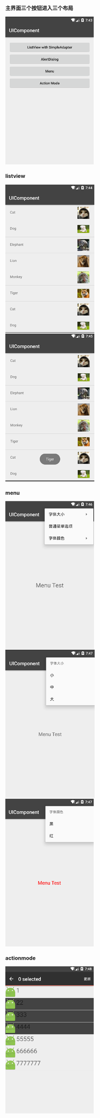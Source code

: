 ### 主界面三个按钮进入三个布局
![](https://github.com/YigangZhao/MobileSoftwareDevelopment/blob/master/UIComponent/%E4%B8%BB%E7%95%8C%E9%9D%A2.png)
### listview
![](https://github.com/YigangZhao/MobileSoftwareDevelopment/blob/master/UIComponent/listview.png)
![](https://github.com/YigangZhao/MobileSoftwareDevelopment/blob/master/UIComponent/listview2.png)
### menu
![](https://github.com/YigangZhao/MobileSoftwareDevelopment/blob/master/UIComponent/menu1.png)
![](https://github.com/YigangZhao/MobileSoftwareDevelopment/blob/master/UIComponent/menu2.png)
![](https://github.com/YigangZhao/MobileSoftwareDevelopment/blob/master/UIComponent/menu3.png)
### actionmode
![](https://github.com/YigangZhao/MobileSoftwareDevelopment/blob/master/UIComponent/actionmode.png)
